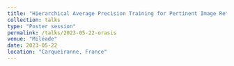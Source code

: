 ```yaml
---
title: "Hierarchical Average Precision Training for Pertinent Image Retrieval"
collection: talks
type: "Poster session"
permalink: /talks/2023-05-22-orasis
venue: "Miléade"
date: 2023-05-22
location: "Carqueiranne, France"
---
```

